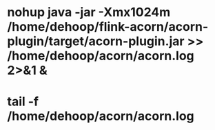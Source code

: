 ####

```

```
# nohup java -jar -Xmx1024m /home/dehoop/flink-acorn/acorn-plugin/target/acorn-plugin.jar >> /home/dehoop/acorn/acorn.log 2>&1 &
# tail -f /home/dehoop/acorn/acorn.log
